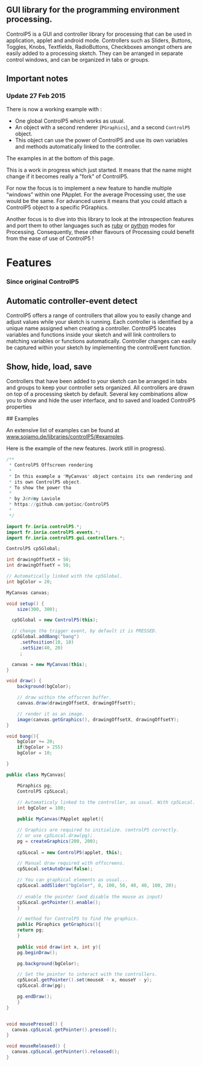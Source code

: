 

## GUI library for the programming environment processing. 

ControlP5 is a GUI and controller library for processing that can be used in application, applet and android mode. Controllers such as Sliders, Buttons, Toggles, Knobs, Textfields, RadioButtons, Checkboxes amongst others are easily added to a processing sketch. They can be arranged in separate control windows, and can be organized in tabs or groups.


## Important notes

### Update 27 Feb 2015

There is now a working example with :
* One global ControlP5 which works as usual.
* An object with a second renderer (`PGraphics`), and a second
  `ControlP5` object.
* This object can use the power of ControlP5 and use its own variables
  and methods automatically linked to the controller.

The examples in at the bottom of this page. 


This is a work in progress which just started. It means that the name might change if it becomes really a "fork" of ControlP5. 

For now the focus is to implement a new feature to handle multiple
“windows” within one PApplet. For the average Processing user, the use
would be the same. For advanced users it means that you could attach a
ControlP5 object to a specific PGraphics.

Another focus is to dive into this library to look at the introspection features and port them to other languages such as [ruby](https://github.com/jashkenas/ruby-processing) or [python](http://py.processing.org/) modes for Processing. Consequently, these other flavours of Processing could benefit from the ease of use of ControlP5 ! 


# Features 

### Since original ControlP5

## Automatic controller-event detect

ControlP5 offers a range of controllers that allow you to easily change and adjust values while your sketch is running. Each controller is identified by a unique name assigned when creating a controller. ControlP5 locates variables and functions inside your sketch and will link controllers to matching variables or functions automatically. Controller changes can easily be captured within your sketch by implementing the controlEvent function.


## Show, hide, load, save

Controllers that have been added to your sketch can be arranged in tabs and groups to keep your controller sets organized. All controllers are drawn on top of a processing sketch by default. Several key combinations allow you to show and hide the user interface, and to saved and loaded ControlP5 properties

## Examples

An extensive list of examples can be found at www.sojamo.de/libraries/controlP5/#examples.

Here is the example of the new features.  (work still in progress). 


``` java
/**
 * ControlP5 Offscreen rendering
 * 
 * In this example a "MyCanvas" object contains its own rendering and 
 * its own ControlP5 object. 
 * To show the power tha
 *
 * by Jérémy Laviole
 * https://github.com/potioc/ControlP5
 * 
 */

import fr.inria.controlP5.*;
import fr.inria.controlP5.events.*;
import fr.inria.controlP5.gui.controllers.*;

ControlP5 cp5Global;

int drawingOffsetX = 50;
int drawingOffsetY = 50;

// Automatically linked with the cp5Global.
int bgColor = 20;

MyCanvas canvas;

void setup() {
    size(300, 300);

  cp5Global = new ControlP5(this);

  // change the trigger event, by default it is PRESSED.
  cp5Global.addBang("bang")
     .setPosition(10, 10)
     .setSize(40, 20)
     ;

  canvas = new MyCanvas(this);
}

void draw() {
    background(bgColor);

    // draw within the offscren buffer. 
    canvas.draw(drawingOffsetX, drawingOffsetY);

    // render it as an image.
    image(canvas.getGraphics(), drawingOffsetX, drawingOffsetY); 
}

void bang(){
    bgColor += 20;
    if(bgColor > 255)
	bgColor = 10;

}

public class MyCanvas{

    PGraphics pg;
    ControlP5 cp5Local;
    
    // Automaticaly linked to the controller, as usual. With cp5Local.
    int bgColor = 100;

    public MyCanvas(PApplet applet){

	// Graphics are required to initialize. controlP5 correctly. 
	// or use cp5Local.draw(pg);
	pg = createGraphics(200, 200);
	
	cp5Local = new ControlP5(applet, this);

	// Manual draw required with offscreens. 
	cp5Local.setAutoDraw(false);

	// You can graphical elements as usual... 
	cp5Local.addSlider("bgColor", 0, 100, 50, 40, 40, 100, 20);
	
	// enable the pointer (and disable the mouse as input) 
	cp5Local.getPointer().enable();
    }

    // method for ControlP5 to find the graphics. 
    public PGraphics getGraphics(){
	return pg;
    }
    
    public void draw(int x, int y){
	pg.beginDraw();

	pg.background(bgColor);

	// Set the pointer to interact with the controllers.
	cp5Local.getPointer().set(mouseX - x, mouseY - y);
	cp5Local.draw(pg);

	pg.endDraw();
    }
}


void mousePressed() {
  canvas.cp5Local.getPointer().pressed();
}

void mouseReleased() {
  canvas.cp5Local.getPointer().released();
}

```
